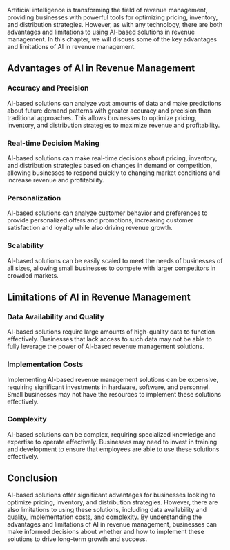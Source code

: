 
Artificial intelligence is transforming the field of revenue management, providing businesses with powerful tools for optimizing pricing, inventory, and distribution strategies. However, as with any technology, there are both advantages and limitations to using AI-based solutions in revenue management. In this chapter, we will discuss some of the key advantages and limitations of AI in revenue management.

Advantages of AI in Revenue Management
--------------------------------------

### Accuracy and Precision

AI-based solutions can analyze vast amounts of data and make predictions about future demand patterns with greater accuracy and precision than traditional approaches. This allows businesses to optimize pricing, inventory, and distribution strategies to maximize revenue and profitability.

### Real-time Decision Making

AI-based solutions can make real-time decisions about pricing, inventory, and distribution strategies based on changes in demand or competition, allowing businesses to respond quickly to changing market conditions and increase revenue and profitability.

### Personalization

AI-based solutions can analyze customer behavior and preferences to provide personalized offers and promotions, increasing customer satisfaction and loyalty while also driving revenue growth.

### Scalability

AI-based solutions can be easily scaled to meet the needs of businesses of all sizes, allowing small businesses to compete with larger competitors in crowded markets.

Limitations of AI in Revenue Management
---------------------------------------

### Data Availability and Quality

AI-based solutions require large amounts of high-quality data to function effectively. Businesses that lack access to such data may not be able to fully leverage the power of AI-based revenue management solutions.

### Implementation Costs

Implementing AI-based revenue management solutions can be expensive, requiring significant investments in hardware, software, and personnel. Small businesses may not have the resources to implement these solutions effectively.

### Complexity

AI-based solutions can be complex, requiring specialized knowledge and expertise to operate effectively. Businesses may need to invest in training and development to ensure that employees are able to use these solutions effectively.

Conclusion
----------

AI-based solutions offer significant advantages for businesses looking to optimize pricing, inventory, and distribution strategies. However, there are also limitations to using these solutions, including data availability and quality, implementation costs, and complexity. By understanding the advantages and limitations of AI in revenue management, businesses can make informed decisions about whether and how to implement these solutions to drive long-term growth and success.
